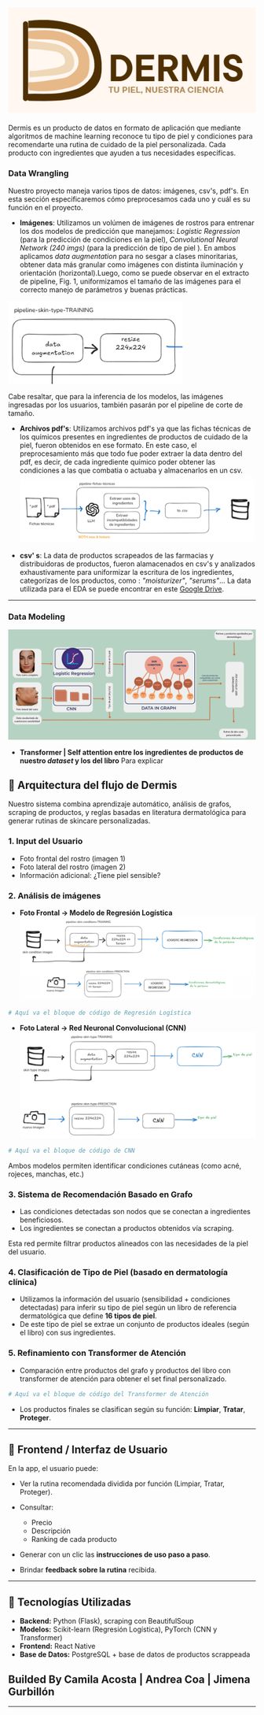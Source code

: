 
![](/dermis/assets/logo_dermis_frase.png)  
---
Dermis es un producto de datos en formato de aplicación que mediante algoritmos de machine learning reconoce tu tipo de piel y condiciones para recomendarte una rutina de cuidado de la piel personalizada. Cada producto con ingredientes que ayuden a tus necesidades específicas.

### Data Wrangling
Nuestro proyecto maneja varios tipos de datos: imágenes, csv's, pdf's. En esta sección especificaremos cómo preprocesamos cada uno y cuál es su función en el proyecto.
* **Imágenes**: Utilizamos un volúmen de imágenes de rostros para entrenar los dos modelos de predicción que manejamos: *Logistic Regression* (para la predicción de condiciones en la piel), *Convolutional Neural Network (240 imgs)* (para la predicción de tipo de piel ). En ambos aplicamos *data augmentation* para no sesgar a clases minoritarias, obtener data más granular como imágenes con distinta iluminación y orientación (horizontal).Luego, como se puede observar en el extracto de pipeline, Fig. 1, uniformizamos el tamaño de las imágenes para el correcto manejo de parámetros y buenas prácticas.

![Fig. 1](/dermis/assets/pipeline_im.png)

Cabe resaltar, que para la inferencia de los modelos, las imágenes ingresadas por los usuarios, también pasarán por el pipeline de corte de tamaño.
* **Archivos pdf's**: Utilizamos archivos pdf's ya que las fichas técnicas de los químicos presentes en ingredientes de productos de cuidado de la piel, fueron obtenidos en ese formato. En este caso, el preprocesamiento más que todo fue poder extraer la data dentro del pdf, es decir, de cada ingrediente químico poder obtener las condiciones a las que combatia o actuaba y almacenarlos en un csv.
![Fig. 2](/dermis/assets/pipeline_ft.png)

* **csv' s**: La data de productos scrapeados de las farmacias y distribuidoras de productos, fueron alamacenados en csv's y analizados exhaustivamente para uniformizar la escritura de los ingredientes, categorízas de los productos, como : *"moisturizer"*, *"serums"*...
La data utilizada para el EDA se puede encontrar en este [Google Drive](https://drive.google.com/drive/folders/108uniNHXUsphg3Wv_l5kBHt06mjvnzr0?usp=sharing).

---
### Data Modeling
![Fig. 3](/dermis/assets/arqui.png)

* **Transformer | Self attention entre los ingredientes de productos de nuestro *dataset* y los del libro**
Para explicar

## 🧠 **Arquitectura del flujo de Dermis**

Nuestro sistema combina aprendizaje automático, análisis de grafos, scraping de productos, y reglas basadas en literatura dermatológica para generar rutinas de skincare personalizadas.

### 1. **Input del Usuario**

* Foto frontal del rostro (imagen 1)
* Foto lateral del rostro (imagen 2)
* Información adicional: ¿Tiene piel sensible?

### 2. **Análisis de imágenes**

* **Foto Frontal → Modelo de Regresión Logística**
  ![Fig. 4](/dermis/assets/reg_log.png)
```python
# Aquí va el bloque de código de Regresión Logística
```

* **Foto Lateral → Red Neuronal Convolucional (CNN)**
 ![Fig. 5](/dermis/assets/cnn_pipe.png) 
```python
# Aquí va el bloque de código de CNN
```

Ambos modelos permiten identificar condiciones cutáneas (como acné, rojeces, manchas, etc.)

### 3. **Sistema de Recomendación Basado en Grafo**

* Las condiciones detectadas son nodos que se conectan a ingredientes beneficiosos.
* Los ingredientes se conectan a productos obtenidos vía scraping.

Esta red permite filtrar productos alineados con las necesidades de la piel del usuario.

### 4. **Clasificación de Tipo de Piel (basado en dermatología clínica)**

* Utilizamos la información del usuario (sensibilidad + condiciones detectadas) para inferir su tipo de piel según un libro de referencia dermatológica que define **16 tipos de piel**.
* De este tipo de piel se extrae un conjunto de productos ideales (según el libro) con sus ingredientes.

### 5. **Refinamiento con Transformer de Atención**

* Comparación entre productos del grafo y productos del libro con transformer de atención para obtener el set final personalizado.

```python
# Aquí va el bloque de código del Transformer de Atención
```

* Los productos finales se clasifican según su función: **Limpiar**, **Tratar**, **Proteger**.

---

## 📱 **Frontend / Interfaz de Usuario**

En la app, el usuario puede:

* Ver la rutina recomendada dividida por función (Limpiar, Tratar, Proteger).
* Consultar:

  * Precio
  * Descripción
  * Ranking de cada producto
* Generar con un clic las **instrucciones de uso paso a paso**.
* Brindar **feedback sobre la rutina** recibida.

---

## 🔧 **Tecnologías Utilizadas**

* **Backend:** Python (Flask), scraping con BeautifulSoup
* **Modelos:** Scikit-learn (Regresión Logística), PyTorch (CNN y Transformer)
* **Frontend:** React Native
* **Base de Datos:** PostgreSQL + base de datos de productos scrappeada



## **Builded By** Camila Acosta | Andrea Coa | Jimena Gurbillón



---


